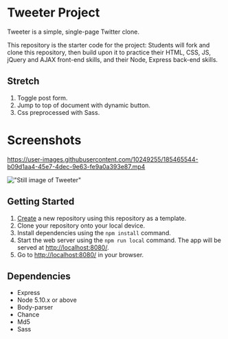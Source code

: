 # Tweeter Project

Tweeter is a simple, single-page Twitter clone.

This repository is the starter code for the project: Students will fork and clone this repository, then build upon it to practice their HTML, CSS, JS, jQuery and AJAX front-end skills, and their Node, Express back-end skills.

## Stretch

1. Toggle post form.
2. Jump to top of document with dynamic button.
3. Css preprocessed with Sass.

# Screenshots

https://user-images.githubusercontent.com/10249255/185465544-b09d1aa4-45e7-4dec-9e63-fe9a0a393e87.mp4


!["Still image of Tweeter"](https://github.com/anthonycampbell/tweeter/blob/master/docs/tweeterScreen.png)

## Getting Started

1. [Create](https://docs.github.com/en/repositories/creating-and-managing-repositories/creating-a-repository-from-a-template) a new repository using this repository as a template.
2. Clone your repository onto your local device.
3. Install dependencies using the `npm install` command.
3. Start the web server using the `npm run local` command. The app will be served at <http://localhost:8080/>.
4. Go to <http://localhost:8080/> in your browser.

## Dependencies

- Express
- Node 5.10.x or above
- Body-parser 
- Chance
- Md5
- Sass
